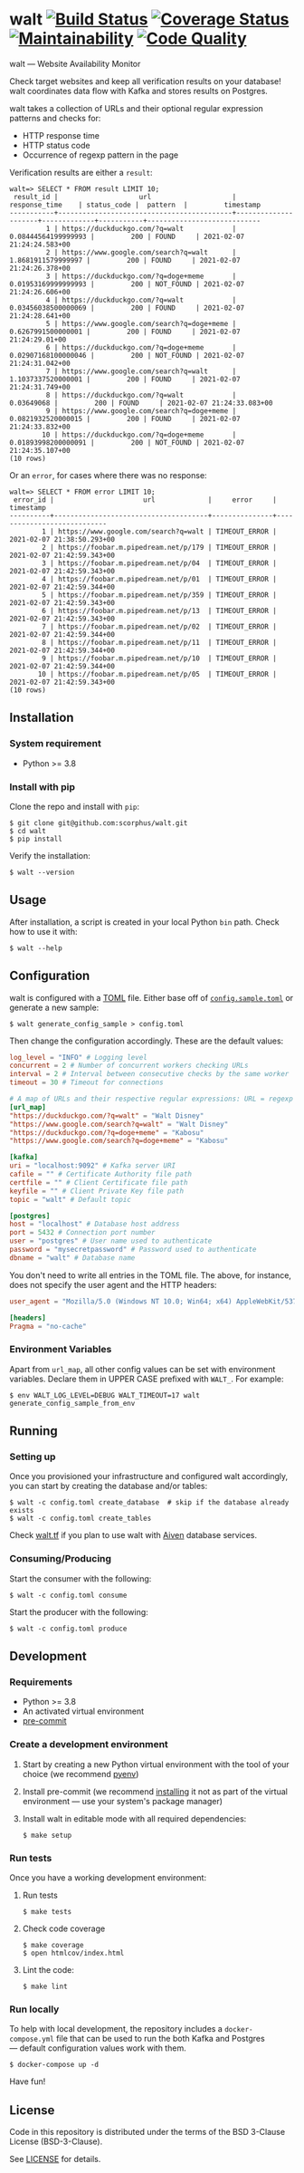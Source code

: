 # walt [![Build Status][build-badge]][action-link] [![Coverage Status][codecov-badge]][codecov-link] [![Maintainability][codeclimate-badge]][codeclimate-link] [![Code Quality][codacy-badge]][codacy-link]

walt — Website Availability Monitor

Check target websites and keep all verification results on your database! walt
coordinates data flow with Kafka and stores results on Postgres.

walt takes a collection of URLs and their optional regular expression patterns
and checks for:

-   HTTP response time
-   HTTP status code
-   Occurrence of regexp pattern in the page

Verification results are either a `result`:

    walt=> SELECT * FROM result LIMIT 10;
     result_id |                    url                    |    response_time    | status_code |  pattern  |         timestamp          
    -----------+-------------------------------------------+---------------------+-------------+-----------+----------------------------
             1 | https://duckduckgo.com/?q=walt            | 0.08444564199999993 |         200 | FOUND     | 2021-02-07 21:24:24.583+00
             2 | https://www.google.com/search?q=walt      |  1.8681911579999997 |         200 | FOUND     | 2021-02-07 21:24:26.378+00
             3 | https://duckduckgo.com/?q=doge+meme       | 0.01953169999999993 |         200 | NOT_FOUND | 2021-02-07 21:24:26.606+00
             4 | https://duckduckgo.com/?q=walt            | 0.03456038500000069 |         200 | FOUND     | 2021-02-07 21:24:28.641+00
             5 | https://www.google.com/search?q=doge+meme |  0.6267991500000001 |         200 | FOUND     | 2021-02-07 21:24:29.01+00
             6 | https://duckduckgo.com/?q=doge+meme       | 0.02907168100000046 |         200 | NOT_FOUND | 2021-02-07 21:24:31.042+00
             7 | https://www.google.com/search?q=walt      |  1.1037337520000001 |         200 | FOUND     | 2021-02-07 21:24:31.749+00
             8 | https://duckduckgo.com/?q=walt            |          0.03649068 |         200 | FOUND     | 2021-02-07 21:24:33.083+00
             9 | https://www.google.com/search?q=doge+meme |  0.0821932520000015 |         200 | FOUND     | 2021-02-07 21:24:33.832+00
            10 | https://duckduckgo.com/?q=doge+meme       | 0.01893998200000091 |         200 | NOT_FOUND | 2021-02-07 21:24:35.107+00
    (10 rows)

Or an `error`, for cases where there was no response:

    walt=> SELECT * FROM error LIMIT 10;
     error_id |                      url             |     error     |         timestamp          
    ----------+--------------------------------------+---------------+----------------------------
            1 | https://www.google.com/search?q=walt | TIMEOUT_ERROR | 2021-02-07 21:38:50.293+00
            2 | https://foobar.m.pipedream.net/p/179 | TIMEOUT_ERROR | 2021-02-07 21:42:59.343+00
            3 | https://foobar.m.pipedream.net/p/04  | TIMEOUT_ERROR | 2021-02-07 21:42:59.343+00
            4 | https://foobar.m.pipedream.net/p/01  | TIMEOUT_ERROR | 2021-02-07 21:42:59.344+00
            5 | https://foobar.m.pipedream.net/p/359 | TIMEOUT_ERROR | 2021-02-07 21:42:59.343+00
            6 | https://foobar.m.pipedream.net/p/13  | TIMEOUT_ERROR | 2021-02-07 21:42:59.343+00
            7 | https://foobar.m.pipedream.net/p/02  | TIMEOUT_ERROR | 2021-02-07 21:42:59.344+00
            8 | https://foobar.m.pipedream.net/p/11  | TIMEOUT_ERROR | 2021-02-07 21:42:59.344+00
            9 | https://foobar.m.pipedream.net/p/10  | TIMEOUT_ERROR | 2021-02-07 21:42:59.344+00
           10 | https://foobar.m.pipedream.net/p/05  | TIMEOUT_ERROR | 2021-02-07 21:42:59.343+00
    (10 rows)

## Installation

### System requirement

-   Python >= 3.8

### Install with pip

Clone the repo and install with `pip`:

    $ git clone git@github.com:scorphus/walt.git
    $ cd walt
    $ pip install

Verify the installation:

    $ walt --version

## Usage

After installation, a script is created in your local Python `bin` path. Check
how to use it with:

    $ walt --help

## Configuration

walt is configured with a [TOML][] file. Either base off of
[`config.sample.toml`][config.sample.toml] or generate a new sample:

    $ walt generate_config_sample > config.toml

Then change the configuration accordingly. These are the default values:

```toml
log_level = "INFO" # Logging level
concurrent = 2 # Number of concurrent workers checking URLs
interval = 2 # Interval between consecutive checks by the same worker
timeout = 30 # Timeout for connections

# A map of URLs and their respective regular expressions: URL = regexp pattern
[url_map]
"https://duckduckgo.com/?q=walt" = "Walt Disney"
"https://www.google.com/search?q=walt" = "Walt Disney"
"https://duckduckgo.com/?q=doge+meme" = "Kabosu"
"https://www.google.com/search?q=doge+meme" = "Kabosu"

[kafka]
uri = "localhost:9092" # Kafka server URI
cafile = "" # Certificate Authority file path
certfile = "" # Client Certificate file path
keyfile = "" # Client Private Key file path
topic = "walt" # Default topic

[postgres]
host = "localhost" # Database host address
port = 5432 # Connection port number
user = "postgres" # User name used to authenticate
password = "mysecretpassword" # Password used to authenticate
dbname = "walt" # Database name

```

You don't need to write all entries in the TOML file. The above, for instance,
does not specify the user agent and the HTTP headers:

```toml
user_agent = "Mozilla/5.0 (Windows NT 10.0; Win64; x64) AppleWebKit/537.36 (KHTML, like Gecko) Chrome/87.0.4280.141 Safari/537.36"

[headers]
Pragma = "no-cache"
```

### Environment Variables

Apart from `url_map`, all other config values can be set with environment
variables. Declare them in UPPER CASE prefixed with `WALT_`. For example:

    $ env WALT_LOG_LEVEL=DEBUG WALT_TIMEOUT=17 walt generate_config_sample_from_env

## Running

### Setting up

Once you provisioned your infrastructure and configured walt accordingly, you
can start by creating the database and/or tables:

    $ walt -c config.toml create_database  # skip if the database already exists
    $ walt -c config.toml create_tables

Check [walt.tf][] if you plan to use walt with [Aiven][] database services.

### Consuming/Producing

Start the consumer with the following:

    $ walt -c config.toml consume

Start the producer with the following:

    $ walt -c config.toml produce

## Development

### Requirements

-   Python >= 3.8
-   An activated virtual environment
-   [pre-commit][]

### Create a development environment

1.  Start by creating a new Python virtual environment with the tool of your
    choice (we recommend [pyenv][])

2.  Install pre-commit (we recommend [installing][pre-commit-install] it not as
    part of the virtual environment — use your system's package manager)

3.  Install walt in editable mode with all required dependencies:

        $ make setup

### Run tests

Once you have a working development environment:

1.  Run tests

        $ make tests

2.  Check code coverage

        $ make coverage
        $ open htmlcov/index.html

3.  Lint the code:

        $ make lint

### Run locally

To help with local development, the repository includes a `docker-compose.yml`
file that can be used to run the both Kafka and Postgres — default configuration
values work with them.

    $ docker-compose up -d

Have fun!

## License

Code in this repository is distributed under the terms of the BSD 3-Clause
License (BSD-3-Clause).

See [LICENSE][] for details.

[build-badge]: https://github.com/scorphus/walt/workflows/Python/badge.svg
[action-link]: https://github.com/scorphus/walt/actions?query=workflow%3APython
[codecov-badge]: https://codecov.io/gh/scorphus/walt/branch/main/graph/badge.svg
[codecov-link]: https://codecov.io/gh/scorphus/walt
[codeclimate-badge]: https://api.codeclimate.com/v1/badges/1a6687203d55505d015d/maintainability
[codeclimate-link]: https://codeclimate.com/github/scorphus/walt/maintainability
[codacy-badge]: https://app.codacy.com/project/badge/Grade/06b3ee97b12b45abbe47bf92169b65be
[codacy-link]: https://www.codacy.com/gh/scorphus/walt/dashboard?utm_source=github.com&amp;utm_medium=referral&amp;utm_content=scorphus/walt&amp;utm_campaign=Badge_Grade
[toml]: https://gist.github.com/njsmith/78f68204c5d969f8c8bc645ef77d4a8f#summary
[config.sample.toml]: config.sample.toml
[walt.tf]: https://github.com/scorphus/walt.tf
[aiven]: https://aiven.io/
[pre-commit]: https://pre-commit.com
[pre-commit-install]: https://pre-commit.com/#install
[pyenv]: https://github.com/pyenv/pyenv
[license]: LICENSE
